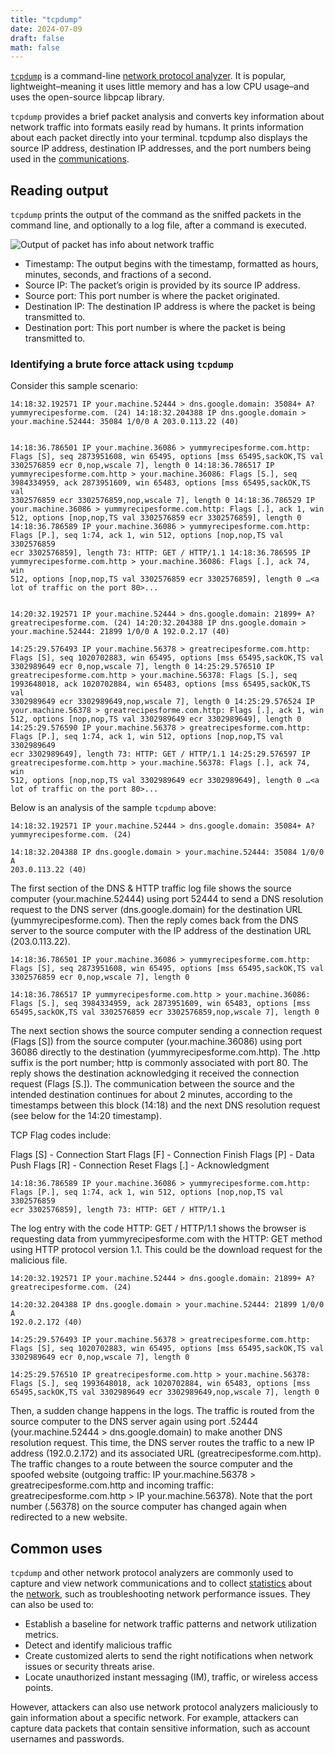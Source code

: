 ```yaml
---
title: "tcpdump"
date: 2024-07-09
draft: false
math: false
---
```


[`tcpdump`](https://www.tcpdump.org/) is a command-line
[network protocol analyzer](/network-protocol-analyzer). It is popular,
lightweight–meaning it uses little memory and has a low CPU usage–and
uses the open-source libpcap library.

`tcpdump` provides a brief packet analysis and converts key information
about network traffic into formats easily read by humans. It prints
information about each packet directly into your terminal. tcpdump also
displays the source IP address, destination IP addresses, and the port
numbers being used in the [communications](/communication).

## Reading output

`tcpdump` prints the output of the command as the sniffed packets in the
command line, and optionally to a log file, after a command is executed.

![Output of packet has info about network traffic](/image/tcpdump.png)

- Timestamp: The output begins with the timestamp, formatted as hours,
  minutes, seconds, and fractions of a second.
- Source IP: The packet’s origin is provided by its source IP address.
- Source port: This port number is where the packet originated.
- Destination IP: The destination IP address is where the packet is
  being transmitted to.
- Destination port: This port number is where the packet is being
  transmitted to.

### Identifying a brute force attack using `tcpdump`

Consider this sample scenario:

```
14:18:32.192571 IP your.machine.52444 > dns.google.domain: 35084+ A?
yummyrecipesforme.com. (24) 14:18:32.204388 IP dns.google.domain >
your.machine.52444: 35084 1/0/0 A 203.0.113.22 (40)


14:18:36.786501 IP your.machine.36086 > yummyrecipesforme.com.http:
Flags [S], seq 2873951608, win 65495, options [mss 65495,sackOK,TS val
3302576859 ecr 0,nop,wscale 7], length 0 14:18:36.786517 IP
yummyrecipesforme.com.http > your.machine.36086: Flags [S.], seq
3984334959, ack 2873951609, win 65483, options [mss 65495,sackOK,TS val
3302576859 ecr 3302576859,nop,wscale 7], length 0 14:18:36.786529 IP
your.machine.36086 > yummyrecipesforme.com.http: Flags [.], ack 1, win
512, options [nop,nop,TS val 3302576859 ecr 3302576859], length 0
14:18:36.786589 IP your.machine.36086 > yummyrecipesforme.com.http:
Flags [P.], seq 1:74, ack 1, win 512, options [nop,nop,TS val 3302576859
ecr 3302576859], length 73: HTTP: GET / HTTP/1.1 14:18:36.786595 IP
yummyrecipesforme.com.http > your.machine.36086: Flags [.], ack 74, win
512, options [nop,nop,TS val 3302576859 ecr 3302576859], length 0 …<a
lot of traffic on the port 80>...


14:20:32.192571 IP your.machine.52444 > dns.google.domain: 21899+ A?
greatrecipesforme.com. (24) 14:20:32.204388 IP dns.google.domain >
your.machine.52444: 21899 1/0/0 A 192.0.2.17 (40)

14:25:29.576493 IP your.machine.56378 > greatrecipesforme.com.http:
Flags [S], seq 1020702883, win 65495, options [mss 65495,sackOK,TS val
3302989649 ecr 0,nop,wscale 7], length 0 14:25:29.576510 IP
greatrecipesforme.com.http > your.machine.56378: Flags [S.], seq
1993648018, ack 1020702884, win 65483, options [mss 65495,sackOK,TS val
3302989649 ecr 3302989649,nop,wscale 7], length 0 14:25:29.576524 IP
your.machine.56378 > greatrecipesforme.com.http: Flags [.], ack 1, win
512, options [nop,nop,TS val 3302989649 ecr 3302989649], length 0
14:25:29.576590 IP your.machine.56378 > greatrecipesforme.com.http:
Flags [P.], seq 1:74, ack 1, win 512, options [nop,nop,TS val 3302989649
ecr 3302989649], length 73: HTTP: GET / HTTP/1.1 14:25:29.576597 IP
greatrecipesforme.com.http > your.machine.56378: Flags [.], ack 74, win
512, options [nop,nop,TS val 3302989649 ecr 3302989649], length 0 …<a
lot of traffic on the port 80>...
```

Below is an analysis of the sample `tcpdump` above:

```
14:18:32.192571 IP your.machine.52444 > dns.google.domain: 35084+ A?
yummyrecipesforme.com. (24)

14:18:32.204388 IP dns.google.domain > your.machine.52444: 35084 1/0/0 A
203.0.113.22 (40)
```

The first section of the DNS & HTTP traffic log file shows the source
computer (your.machine.52444) using port 52444 to send a DNS resolution
request to the DNS server (dns.google.domain) for the destination URL
(yummyrecipesforme.com). Then the reply comes back from the DNS server
to the source computer with the IP address of the destination URL
(203.0.113.22).

```
14:18:36.786501 IP your.machine.36086 > yummyrecipesforme.com.http:
Flags [S], seq 2873951608, win 65495, options [mss 65495,sackOK,TS val
3302576859 ecr 0,nop,wscale 7], length 0

14:18:36.786517 IP yummyrecipesforme.com.http > your.machine.36086:
Flags [S.], seq 3984334959, ack 2873951609, win 65483, options [mss
65495,sackOK,TS val 3302576859 ecr 3302576859,nop,wscale 7], length 0
```

The next section shows the source computer sending a connection request
(Flags [S]) from the source computer (your.machine.36086) using port
36086 directly to the destination (yummyrecipesforme.com.http). The
.http suffix is the port number; http is commonly associated with port 80.
The reply shows the destination acknowledging it received the
connection request (Flags [S.]). The communication between the source
and the intended destination continues for about 2 minutes, according to
the timestamps between this block (14:18) and the next DNS resolution
request (see below for the 14:20 timestamp).

TCP Flag codes include:

Flags [S]  - Connection Start
Flags [F]  - Connection Finish
Flags [P]  - Data Push
Flags [R]  - Connection Reset
Flags [.]  - Acknowledgment

```
14:18:36.786589 IP your.machine.36086 > yummyrecipesforme.com.http:
Flags [P.], seq 1:74, ack 1, win 512, options [nop,nop,TS val 3302576859
ecr 3302576859], length 73: HTTP: GET / HTTP/1.1
```
The log entry with the code HTTP: GET / HTTP/1.1 shows the browser is
requesting data from yummyrecipesforme.com with the HTTP: GET method
using HTTP protocol version 1.1. This could be the download request for
the malicious file.

```
14:20:32.192571 IP your.machine.52444 > dns.google.domain: 21899+ A?
greatrecipesforme.com. (24)

14:20:32.204388 IP dns.google.domain > your.machine.52444: 21899 1/0/0 A
192.0.2.172 (40)

14:25:29.576493 IP your.machine.56378 > greatrecipesforme.com.http:
Flags [S], seq 1020702883, win 65495, options [mss 65495,sackOK,TS val
3302989649 ecr 0,nop,wscale 7], length 0

14:25:29.576510 IP greatrecipesforme.com.http > your.machine.56378:
Flags [S.], seq 1993648018, ack 1020702884, win 65483, options [mss
65495,sackOK,TS val 3302989649 ecr 3302989649,nop,wscale 7], length 0
```

Then, a sudden change happens in the logs. The traffic is routed from
the source computer to the DNS server again using port .52444
(your.machine.52444 > dns.google.domain) to make another DNS resolution
request. This time, the DNS server routes the traffic to a new IP
address (192.0.2.172) and its associated URL
(greatrecipesforme.com.http). The traffic changes to a route between the
source computer and the spoofed website (outgoing traffic: IP
your.machine.56378 > greatrecipesforme.com.http and incoming traffic:
greatrecipesforme.com.http > IP your.machine.56378). Note that the port
number (.56378) on the source computer has changed again when redirected
to a new website.

## Common uses

`tcpdump` and other network protocol analyzers are commonly used to
capture and view network communications and to collect
[statistics](/statistics) about the [network](/network), such as
troubleshooting network performance issues. They can also be used to:

- Establish a baseline for network traffic patterns and network
  utilization metrics.
- Detect and identify malicious traffic
- Create customized alerts to send the right notifications when network
  issues or security threats arise.
- Locate unauthorized instant messaging (IM), traffic, or wireless
  access points.

However, attackers can also use network protocol analyzers maliciously
to gain information about a specific network. For example, attackers can
capture data packets that contain sensitive information, such as account
usernames and passwords.
